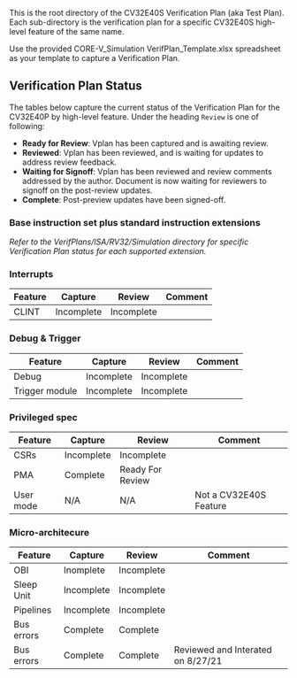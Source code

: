 <!--- SPDX-License-Identifier: Apache-2.0 WITH SHL-2.0 --->
This is the root directory of the CV32E40S Verification Plan (aka Test Plan).
Each sub-directory is the verification plan for a specific CV32E40S high-level feature of the same name.

Use the provided CORE-V_Simulation VerifPlan_Template.xlsx spreadsheet as your template to capture a Verification Plan.

## Verification Plan Status

The tables below capture the current status of the Verification Plan for the CV32E40P by high-level feature.  Under the heading `Review` is one of following:
* **Ready for Review**: Vplan has been captured and is awaiting review.
* **Reviewed**: Vplan has been reviewed, and is waiting for updates to address review feedback.
* **Waiting for Signoff**: Vplan has been reviewed and review comments addressed by the author.  Document is now waiting for reviewers to signoff on the post-review updates.
* **Complete**: Post-preview updates have been signed-off.

### Base instruction set plus standard instruction extensions

_Refer to the VerifPlans/ISA/RV32/Simulation directory for specific Verification Plan status for each supported extension._
### Interrupts

| Feature | Capture | Review | Comment |
|---------|---------|--------|---------|
| CLINT   | Incomplete | Incomplete | |

### Debug & Trigger

| Feature | Capture | Review | Comment |
|---------|---------|--------|---------|
| Debug   | Incomplete | Incomplete | |
| Trigger module | Incomplete | Incomplete | |

### Privileged spec

| Feature | Capture | Review | Comment |
|---------|---------|--------|---------|
| CSRs | Incomplete | Incomplete | |
| PMA  | Complete | Ready For Review | |
| User mode | N/A| N/A | Not a CV32E40S Feature |

### Micro-architecure

| Feature | Capture | Review | Comment |
|---------|---------|--------|---------|
| OBI     | Inomplete | Incomplete | |
| Sleep Unit | Incomplete | Incomplete | |
| Pipelines | Incomplete | Incomplete  | |
| Bus errors | Complete | Complete ||
| Bus errors | Complete | Complete | Reviewed and Interated on 8/27/21 |

